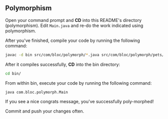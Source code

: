 ## Polymorphism

Open your command prompt and **CD** into this README's directory (polymorphism). Edit `Main.java` and re-do the work indicated using polymorphism.

After you've finished, compile your code by running the following command:

``` bash
javac -d bin src/com/bloc/polymorph/*.java src/com/bloc/polymorph/pets/*.java
```

After it compiles successfully, **CD** into the bin directory:

``` bash
cd bin/
```

From within bin, execute your code by running the following command:

``` bash
java com.bloc.polymorph.Main
```

If you see a nice congrats message, you've successfully poly-morphed!

Commit and push your changes often.